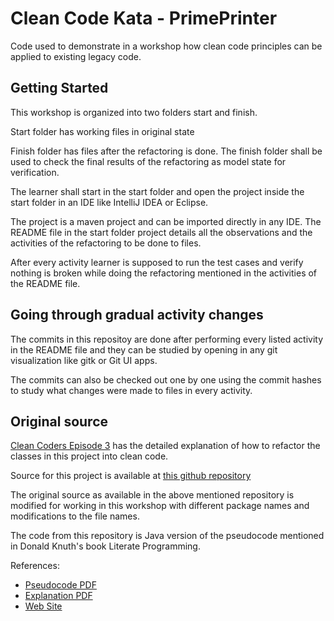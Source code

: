 # Clean Code Kata - PrimePrinter

Code used to demonstrate in a workshop how clean code principles can be
applied to existing legacy code.

## Getting Started

This workshop is organized into two folders start and finish.

Start folder has working files in original state

Finish folder has files after the refactoring is done.  The finish folder
shall be used to check the final results of the refactoring as
model state for verification.

The learner shall start in the start folder and open the project inside
the start folder in an IDE like IntelliJ IDEA or Eclipse.

The project is a maven project and can be imported directly in any IDE.
The README file in the start folder project details all the observations
and the activities of the refactoring to be done to files.

After every activity learner is supposed to run the test cases and
verify nothing is broken while doing the refactoring mentioned
in the activities of the README file.

## Going through gradual activity changes

The commits in this repositoy are done after performing every
listed activity in the README file and they can be studied
by opening in any git visualization like gitk or Git UI apps.

The commits can also be checked out one by one using the commit
hashes to study what changes were made to files in every activity.

## Original source

[Clean Coders Episode 3](https://cleancoders.com/episode/clean-code-episode-3/show)
has the detailed explanation of how to refactor the classes in this project
into clean code.

Source for this project is available at
[this github repository](https://github.com/cogani/PrimePrinter)

The original source as available in the above mentioned repository
is modified for working in this workshop with different package names
and modifications to the file names.

The code from this repository is Java version of the pseudocode
mentioned in Donald Knuth's book Literate Programming.

References:

- [Pseudocode PDF](http://www.literateprogramming.com/primes.pdf)
- [Explanation PDF](http://www.literateprogramming.com/knuthweb.pdf)
- [Web Site](http://www.literateprogramming.com/articles.html)